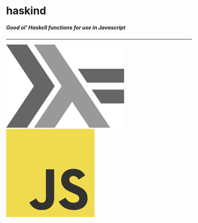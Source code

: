 haskind
=======

##### Good ol' Haskell functions for use in Javascript

---
![haskell](/lamda.png)
![js](/js.png)
